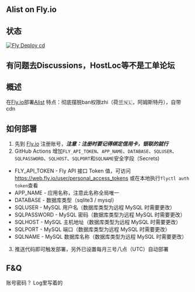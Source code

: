 ## Alist on Fly.io
## 状态
[![Fly Deploy cd](https://github.com/qingyuan0o0/alist-flyio/actions/workflows/main.yml/badge.svg)](https://github.com/qingyuan0o0/alist-flyio/actions/workflows/main.yml)
## 有问题去Discussions，HostLoc等不是工单论坛
## 概述
在[Fly.io](https://fly.io)部署[Alist](https://github.com/Xhofe/alist)
特点：彻底摆脱ban权限zhi（荷兰🇳🇱，阿姆斯特丹），自带cdn
## 如何部署
1. 先到 [Fly.io](https://fly.io/) 注册账号，***注意：注册时要记得绑定信用卡，银联的就行***
2. GitHub Actions 增加`FLY_API_TOKEN`、`APP_NAME`、`DATABASE`、`SQLUSER`、`SQLPASSWORD`、`SQLHOST`、`SQLPORT`和`SQLNAME`安全字段（Secrets)
* FLY_API_TOKEN - Fly API 接口 Token 值，可访问 <https://web.fly.io/user/personal_access_tokens> 或在本地执行`flyctl auth token`查看
* APP_NAME - 应用名称，注意此名称全局唯一
* DATABASE - 数据库类型（sqlite3 / mysql）
* SQLUSER - MySQL 用户名（数据库类型为远程 MySQL 时需要更改）
* SQLPASSWORD - MySQL 密码（数据库类型为远程 MySQL 时需要更改）
* SQLHOST - MySQL 主机地址（数据库类型为远程 MySQL 时需要更改）
* SQLPORT - MySQL 端口（数据库类型为远程 MySQL 时需要更改）
* SQLNAME - MySQL 数据库名称（数据库类型为远程 MySQL 时需要更改）
3. 推送代码即可触发部署，另外已设置每月三号八点（UTC）自动部署
## F&Q
账号密码？
Log里写着的

